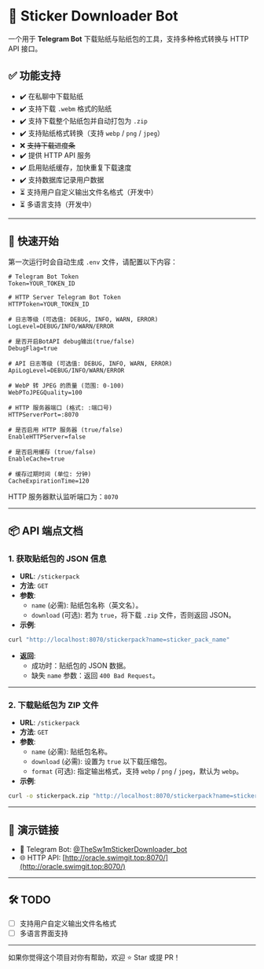 # 🧊 Sticker Downloader Bot

一个用于 **Telegram Bot** 下载贴纸与贴纸包的工具，支持多种格式转换与 HTTP API 接口。

## ✅ 功能支持

- ✔️ 在私聊中下载贴纸  
- ✔️ 支持下载 `.webm` 格式的贴纸  
- ✔️ 支持下载整个贴纸包并自动打包为 `.zip`  
- ✔️ 支持贴纸格式转换（支持 `webp` / `png` / `jpeg`）  
- ❌ ~~支持下载进度条~~  
- ✔️ 提供 HTTP API 服务  
- ✔️ 启用贴纸缓存，加快重复下载速度  
- ✔️ 支持数据库记录用户数据
- ⏳ 支持用户自定义输出文件名格式（开发中）  
- ⏳ 多语言支持（开发中）

---

## 🚀 快速开始

第一次运行时会自动生成 `.env` 文件，请配置以下内容：

```env
# Telegram Bot Token
Token=YOUR_TOKEN_ID

# HTTP Server Telegram Bot Token
HTTPToken=YOUR_TOKEN_ID

# 日志等级 (可选值: DEBUG, INFO, WARN, ERROR)
LogLevel=DEBUG/INFO/WARN/ERROR

# 是否开启BotAPI debug输出(true/false)
DebugFlag=true

# API 日志等级 (可选值: DEBUG, INFO, WARN, ERROR)
ApiLogLevel=DEBUG/INFO/WARN/ERROR

# WebP 转 JPEG 的质量 (范围: 0-100)
WebPToJPEGQuality=100

# HTTP 服务器端口 (格式: :端口号)
HTTPServerPort=:8070

# 是否启用 HTTP 服务器 (true/false)
EnableHTTPServer=false

# 是否启用缓存 (true/false)
EnableCache=true

# 缓存过期时间 (单位: 分钟)
CacheExpirationTime=120
```

HTTP 服务器默认监听端口为：`8070`

---

## 📦 API 端点文档

### 1. 获取贴纸包的 JSON 信息

- **URL**: `/stickerpack`
- **方法**: `GET`
- **参数**:
  - `name` (必需): 贴纸包名称（英文名）。
  - `download` (可选): 若为 `true`，将下载 `.zip` 文件，否则返回 JSON。
- **示例**:
```bash
curl "http://localhost:8070/stickerpack?name=sticker_pack_name"
```
- **返回**:
  - 成功时：贴纸包的 JSON 数据。
  - 缺失 `name` 参数：返回 `400 Bad Request`。

---

### 2. 下载贴纸包为 ZIP 文件

- **URL**: `/stickerpack`
- **方法**: `GET`
- **参数**:
  - `name` (必需): 贴纸包名称。
  - `download` (必需): 设置为 `true` 以下载压缩包。
  - `format` (可选): 指定输出格式，支持 `webp` / `png` / `jpeg`，默认为 `webp`。
- **示例**:
```bash
curl -o stickerpack.zip "http://localhost:8070/stickerpack?name=sticker_pack_name&download=true&format=webp"
```

---

## 🔗 演示链接

- 🤖 Telegram Bot: [@TheSw1mStickerDownloader_bot](https://t.me/TheSw1mStickerDownloader_bot)  
- 🌐 HTTP API: [http://oracle.swimgit.top:8070/](http://oracle.swimgit.top:8070/)

---

## 🛠️ TODO

- [ ] 支持用户自定义输出文件名格式  
- [ ] 多语言界面支持  

---

如果你觉得这个项目对你有帮助，欢迎 ⭐️ Star 或提 PR！
